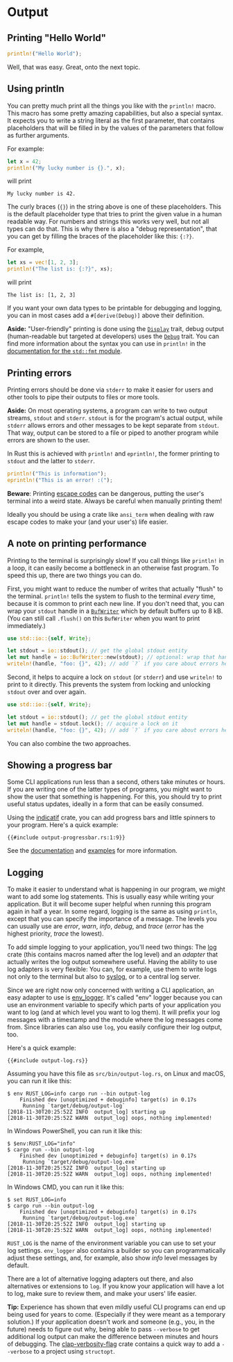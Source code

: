 # Output

## Printing "Hello World"

```rust
println!("Hello World");
```

Well, that was easy.
Great, onto the next topic.

## Using println

You can pretty much print all the things you like
with the `println!` macro.
This macro has some pretty amazing capabilities,
but also a special syntax.
It expects you to write a string literal as the first parameter,
that contains placeholders that will be filled in
by the values of the parameters that follow as further arguments.

For example:

```rust
let x = 42;
println!("My lucky number is {}.", x);
```

will print

```console
My lucky number is 42.
```

The curly braces (`{}`) in the string above is one of these placeholders.
This is the default placeholder type
that tries to print the given value in a human readable way.
For numbers and strings this works very well,
but not all types can do that.
This is why there is also a "debug representation",
that you can get by filling the braces of the placeholder like this: `{:?}`.

For example,

```rust
let xs = vec![1, 2, 3];
println!("The list is: {:?}", xs);
```

will print

```console
The list is: [1, 2, 3]
```

If you want your own data types to be printable for debugging and logging,
you can in most cases add a `#[derive(Debug)]` above their definition.

<aside>

**Aside:**
"User-friendly" printing is done using the [`Display`] trait,
debug output (human-readable but targeted at developers) uses the [`Debug`] trait.
You can find more information about the syntax you can use in `println!`
in the [documentation for the `std::fmt` module][std::fmt].

[`Display`]: https://doc.rust-lang.org/1.39.0/std/fmt/trait.Display.html
[`Debug`]: https://doc.rust-lang.org/1.39.0/std/fmt/trait.Debug.html
[std::fmt]: https://doc.rust-lang.org/1.39.0/std/fmt/index.html

</aside>

## Printing errors

Printing errors should be done via `stderr`
to make it easier for users
and other tools
to pipe their outputs to files
or more tools.

<aside>

**Aside:**
On most operating systems,
a program can write to two output streams, `stdout` and `stderr`.
`stdout` is for the program's actual output,
while `stderr` allows errors and other messages to be kept separate from `stdout`.
That way,
output can be stored to a file or piped to another program
while errors are shown to the user.

</aside>

In Rust this is achieved
with `println!` and `eprintln!`,
the former printing to `stdout`
and the latter to `stderr`.

```rust
println!("This is information");
eprintln!("This is an error! :(");
```

<aside>

**Beware**: Printing [escape codes] can be dangerous,
putting the user's terminal into a weird state.
Always be careful when manually printing them!

[escape codes]: https://en.wikipedia.org/wiki/ANSI_escape_code

Ideally you should be using a crate like `ansi_term`
when dealing with raw escape codes
to make your (and your user's) life easier.

</aside>

## A note on printing performance

Printing to the terminal is surprisingly slow!
If you call things like `println!` in a loop,
it can easily become a bottleneck in an otherwise fast program.
To speed this up,
there are two things you can do.

First,
you might want to reduce the number of writes
that actually "flush" to the terminal.
`println!` tells the system to flush to the terminal _every_ time,
because it is common to print each new line.
If you don't need that,
you can wrap your `stdout` handle in a [`BufWriter`]
which by default buffers up to 8 kB.
(You can still call `.flush()` on this `BufWriter`
when you want to print immediately.)

```rust
use std::io::{self, Write};

let stdout = io::stdout(); // get the global stdout entity
let mut handle = io::BufWriter::new(stdout); // optional: wrap that handle in a buffer
writeln!(handle, "foo: {}", 42); // add `?` if you care about errors here
```

Second,
it helps to acquire a lock on `stdout` (or `stderr`)
and use `writeln!` to print to it directly.
This prevents the system from locking and unlocking `stdout` over and over again.

```rust
use std::io::{self, Write};

let stdout = io::stdout(); // get the global stdout entity
let mut handle = stdout.lock(); // acquire a lock on it
writeln!(handle, "foo: {}", 42); // add `?` if you care about errors here
```

You can also combine the two approaches.

[`BufWriter`]: https://doc.rust-lang.org/1.39.0/std/io/struct.BufWriter.html

## Showing a progress bar

Some CLI applications run less than a second,
others take minutes or hours.
If you are writing one of the latter types of programs,
you might want to show the user that something is happening.
For this, you should try to print useful status updates,
ideally in a form that can be easily consumed.

Using the [indicatif] crate,
you can add progress bars
and little spinners to your program.
Here's a quick example:

```rust,ignore
{{#include output-progressbar.rs:1:9}}
```

See the [documentation][indicatif docs]
and [examples][indicatif examples]
for more information.

[indicatif]: https://crates.io/crates/indicatif
[indicatif docs]: https://docs.rs/indicatif
[indicatif examples]: https://github.com/mitsuhiko/indicatif/tree/master/examples

## Logging

To make it easier to understand what is happening in our program,
we might want to add some log statements.
This is usually easy while writing your application.
But it will become super helpful when running this program again in half a year.
In some regard,
logging is the same as using `println`,
except that you can specify the importance of a message.
The levels you can usually use are _error_, _warn_, _info_, _debug_, and _trace_
(_error_ has the highest priority, _trace_ the lowest).

To add simple logging to your application,
you'll need two things:
The [log] crate (this contains macros named after the log level)
and an _adapter_ that actually writes the log output somewhere useful.
Having the ability to use log adapters is very flexible:
You can, for example, use them to write logs not only to the terminal
but also to [syslog], or to a central log server.

[syslog]: https://en.wikipedia.org/wiki/Syslog

Since we are right now only concerned with writing a CLI application,
an easy adapter to use is [env_logger].
It's called "env" logger because you can
use an environment variable to specify which parts of your application
you want to log
(and at which level you want to log them).
It will prefix your log messages with a timestamp
and the module where the log messages come from.
Since libraries can also use `log`,
you easily configure their log output, too.

[log]: https://crates.io/crates/log
[env_logger]: https://crates.io/crates/env_logger

Here's a quick example:

```rust,ignore
{{#include output-log.rs}}
```

Assuming you have this file as `src/bin/output-log.rs`,
on Linux and macOS, you can run it like this:
```console
$ env RUST_LOG=info cargo run --bin output-log
    Finished dev [unoptimized + debuginfo] target(s) in 0.17s
     Running `target/debug/output-log`
[2018-11-30T20:25:52Z INFO  output_log] starting up
[2018-11-30T20:25:52Z WARN  output_log] oops, nothing implemented!
```

In Windows PowerShell, you can run it like this:
```console
$ $env:RUST_LOG="info"
$ cargo run --bin output-log
    Finished dev [unoptimized + debuginfo] target(s) in 0.17s
     Running `target/debug/output-log.exe`
[2018-11-30T20:25:52Z INFO  output_log] starting up
[2018-11-30T20:25:52Z WARN  output_log] oops, nothing implemented!
```

In Windows CMD, you can run it like this:
```console
$ set RUST_LOG=info
$ cargo run --bin output-log
    Finished dev [unoptimized + debuginfo] target(s) in 0.17s
     Running `target/debug/output-log.exe`
[2018-11-30T20:25:52Z INFO  output_log] starting up
[2018-11-30T20:25:52Z WARN  output_log] oops, nothing implemented!
```

`RUST_LOG` is the name of the environment variable
you can use to set your log settings.
`env_logger` also contains a builder
so you can programmatically adjust these settings,
and, for example, also show _info_ level messages by default.

There are a lot of alternative logging adapters out there,
and also alternatives or extensions to `log`.
If you know your application will have a lot to log,
make sure to review them,
and make your users' life easier.

<aside>

**Tip:**
Experience has shown that even mildly useful CLI programs can end up being used for years to come.
(Especially if they were meant as a temporary solution.)
If your application doesn't work
and someone (e.g., you, in the future) needs to figure out why,
being able to pass `--verbose` to get additional log output
can make the difference between minutes and hours of debugging.
The [clap-verbosity-flag] crate contains a quick way
to add a `--verbose` to a project using `structopt`.

[clap-verbosity-flag]: https://crates.io/crates/clap-verbosity-flag

</aside>

